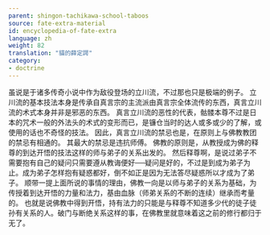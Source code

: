 ```yaml
---
parent: shingon-tachikawa-school-taboos
source: fate-extra-material
id: encyclopedia-of-fate-extra
language: zh
weight: 82
translation: "貓的薛定諤"
category:
- doctrine
---
```


虽说是于诸多传奇小说中作为敌役登场的立川流，不过那也只是极端的例子。
立川流的基本技法本身是传承自真言宗的主流派由真言宗全体流传的东西，真言立川流的术式本身并非是邪恶的东西。
真言立川流的恶性的代表，骷髅本尊不过是日本的咒术一般的外法头的术式的变形而已，是镰仓当时的达人或多或少的了解，或使用的话也不奇怪的技法。
因此，真言立川流的禁忌也是，在原则上与佛教教团的禁忌有相通的。
其最大的禁忌是违抗师傅。
佛教的原则是，从教授成为佛的释尊的到达开悟的技法这样的师与弟子的关系出发的。
然后释尊啊，是说过弟子不需要抱有自己的疑问只需要遵从教诲便好──疑问是好的，不过是到成为弟子为止。成为弟子怎样抱有疑惑都好，倒不如正是因为无法答尽疑惑所以才成为了弟子。
顺带一提上面所说的事情的理由，佛教一向是以师与弟子的关系为基础，为传授着到达开悟的力量和法力，基由血脉（师弟关系的不断的连续）继承而考量的。
也就是说佛教中得到开悟，持有法力的只能是与释尊不知道多少代的徒子徒孙有关系的人。破门与断绝关系这样的事，在佛教里就意味着这之前的修行都归于无了。
